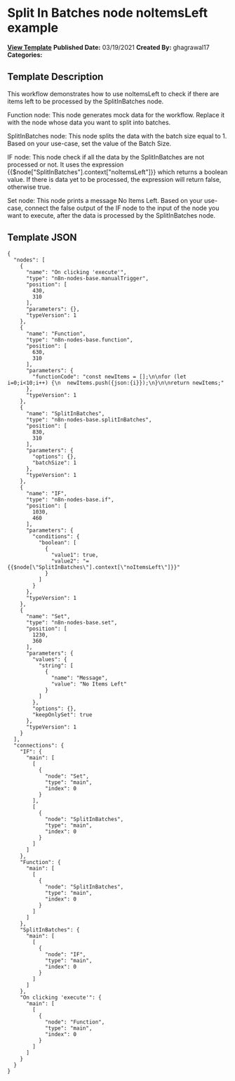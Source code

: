 # Split In Batches node noItemsLeft example

**[View Template](https://n8n.io/workflows/995-/)**  **Published Date:** 03/19/2021  **Created By:** ghagrawal17  **Categories:**   

## Template Description

This workflow demonstrates how to use noItemsLeft to check if there are items left to be processed by the SplitInBatches node.



Function node: This node generates mock data for the workflow. Replace it with the node whose data you want to split into batches.

SplitInBatches node: This node splits the data with the batch size equal to 1. Based on your use-case, set the value of the Batch Size.

IF node: This node check if all the data by the SplitInBatches are not processed or not. It uses the expression {{$node["SplitInBatches"].context["noItemsLeft"]}} which returns a boolean value.
If there is data yet to be processed, the expression will return false, otherwise true.

Set node: This node prints a message No Items Left. Based on your use-case, connect the false output of the IF node to the input of the node you want to execute, after the data is processed by the SplitInBatches node.

## Template JSON

```
{
  "nodes": [
    {
      "name": "On clicking 'execute'",
      "type": "n8n-nodes-base.manualTrigger",
      "position": [
        430,
        310
      ],
      "parameters": {},
      "typeVersion": 1
    },
    {
      "name": "Function",
      "type": "n8n-nodes-base.function",
      "position": [
        630,
        310
      ],
      "parameters": {
        "functionCode": "const newItems = [];\n\nfor (let i=0;i<10;i++) {\n  newItems.push({json:{i}});\n}\n\nreturn newItems;"
      },
      "typeVersion": 1
    },
    {
      "name": "SplitInBatches",
      "type": "n8n-nodes-base.splitInBatches",
      "position": [
        830,
        310
      ],
      "parameters": {
        "options": {},
        "batchSize": 1
      },
      "typeVersion": 1
    },
    {
      "name": "IF",
      "type": "n8n-nodes-base.if",
      "position": [
        1030,
        460
      ],
      "parameters": {
        "conditions": {
          "boolean": [
            {
              "value1": true,
              "value2": "={{$node[\"SplitInBatches\"].context[\"noItemsLeft\"]}}"
            }
          ]
        }
      },
      "typeVersion": 1
    },
    {
      "name": "Set",
      "type": "n8n-nodes-base.set",
      "position": [
        1230,
        360
      ],
      "parameters": {
        "values": {
          "string": [
            {
              "name": "Message",
              "value": "No Items Left"
            }
          ]
        },
        "options": {},
        "keepOnlySet": true
      },
      "typeVersion": 1
    }
  ],
  "connections": {
    "IF": {
      "main": [
        [
          {
            "node": "Set",
            "type": "main",
            "index": 0
          }
        ],
        [
          {
            "node": "SplitInBatches",
            "type": "main",
            "index": 0
          }
        ]
      ]
    },
    "Function": {
      "main": [
        [
          {
            "node": "SplitInBatches",
            "type": "main",
            "index": 0
          }
        ]
      ]
    },
    "SplitInBatches": {
      "main": [
        [
          {
            "node": "IF",
            "type": "main",
            "index": 0
          }
        ]
      ]
    },
    "On clicking 'execute'": {
      "main": [
        [
          {
            "node": "Function",
            "type": "main",
            "index": 0
          }
        ]
      ]
    }
  }
}
```
